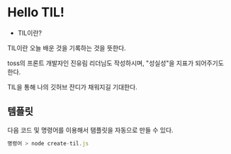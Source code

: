 # Hello TIL!

- TIL이란?

TIL이란 오늘 배운 것을 기록하는 것을 뜻한다.

toss의 프론트 개발자인 진유림 리더님도 작성하시며,
"성실성"을 지표가 되어주기도 한다.

TIL을 통해 나의 깃허브 잔디가 채워지길 기대한다.

## 템플릿

다음 코드 및 명령어를 이용해서 탬플릿을 자동으로 만들 수 있다.

```js
명령어 > node create-til.js
```
